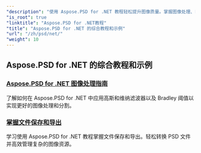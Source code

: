 ```yaml
---
"description": "使用 Aspose.PSD for .NET 教程轻松提升图像质量。掌握图像处理、PSD 文件操作、文本和字体处理等技能。"
"is_root": true
"linktitle": "Aspose.PSD for .NET教程"
"title": "Aspose.PSD for .NET 的综合教程和示例"
"url": "/zh/psd/net/"
"weight": 10
---
```


## Aspose.PSD for .NET 的综合教程和示例 
### [Aspose.PSD for .NET 图像处理指南](./guide-image-processing/)
了解如何在 Aspose.PSD for .NET 中应用高斯和维纳滤波器以及 Bradley 阈值以实现更好的图像处理和分割。
### [掌握文件保存和导出](./mastering-file-saving-and-exporting/)
学习使用 Aspose.PSD for .NET 教程掌握文件保存和导出。轻松转换 PSD 文件并高效管理复杂的图像资源。